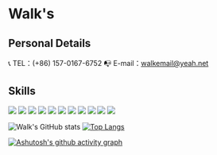 <!--
 * @Author: your name
 * @Date: 2021-09-10 10:53:44
 * @LastEditTime: 2021-09-10 12:58:15
 * @LastEditors: Please set LastEditors
 * @Description: In User Settings Edit
 * @FilePath: /AaronBank/README.md
-->
# Walk's


## Personal Details

:telephone_receiver: TEL：(+86) 157-0167-6752 
:mailbox_with_no_mail: E-mail：walkemail@yeah.net

## Skills

![](https://img.shields.io/badge/-Vue.js-29beb0?style=flat-square&logo=vue.js&labelColor=DCDCDC&color=4FC08D) ![](https://img.shields.io/badge/-React-29beb0?style=flat-square&logo=React&labelColor=DCDCDC&color=61DAFB) ![](https://img.shields.io/badge/-Webpack-29beb0?style=flat-square&logo=Webpack&labelColor=DCDCDC&color=0000FF) ![](https://img.shields.io/badge/-Rollup-29beb0?style=flat-square&logo=rollup.js&labelColor=DCDCDC&color=EC4A3F)  ![](https://img.shields.io/badge/-ReactNative-29beb0?style=flat-square&logo=Android&labelColor=DCDCDC&color=3DDC84) ![](https://img.shields.io/badge/-Flutter-29beb0?style=flat-square&logo=Flutter&labelColor=02569B&color=000000)  ![](https://img.shields.io/badge/-Electron-29beb0?style=flat-square&logo=Electron&labelColor=DCDCDC&color=47848F) ![](https://img.shields.io/badge/-Electron-29beb0?style=flat-square&logo=Node.js&labelColor=DCDCDC&color=339933) ![](https://img.shields.io/badge/-NestJS-29beb0?style=flat-square&logo=NestJS&labelColor=E0234E&color=000000) ![](https://img.shields.io/badge/-Docker-29beb0?style=flat-square&logo=Docker&labelColor=DCDCDC&color=2496ED) ![](https://img.shields.io/badge/-Kubernetes-29beb0?style=flat-square&logo=Kubernetes&labelColor=DCDCDC&color=326CE5) 


![Walk's GitHub stats](https://github-readme-stats.vercel.app/api?username=AaronBank&show_icons=true&theme=tokyonight) [![Top Langs](https://github-readme-stats.vercel.app/api/top-langs/?username=AaronBank&layout=compact&theme=tokyonight)](https://github.com/anuraghazra/github-readme-stats)



[![Ashutosh's github activity graph](https://activity-graph.herokuapp.com/graph?username=AaronBank&theme=react-dark)](https://github.com/ashutosh00710/github-readme-activity-graph)

